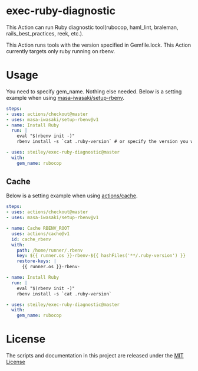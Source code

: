 # exec-ruby-diagnostic

This Action can run Ruby diagnostic tool(rubocop, haml_lint, braleman, rails_best_practices, reek, etc.).

This Action runs tools with the version specified in Gemfile.lock.
This Action currently targets only ruby ​​running on rbenv.
# Usage

You need to specify gem_name. Nothing else needed.
Below is a setting example when using [masa-iwasaki/setup-rbenv](https://github.com/marketplace/actions/setup-rbenv).

```yaml
steps:
- uses: actions/checkout@master
- uses: masa-iwasaki/setup-rbenv@v1
- name: Install Ruby
  run: |
    eval "$(rbenv init -)"
    rbenv install -s `cat .ruby-version` # or specify the version you want

- uses: steiley/exec-ruby-diagnostic@master
  with:
    gem_name: rubocop
```

## Cache

Below is a setting example when using [actions/cache](https://github.com/actions/cache).

```yaml
steps:
- uses: actions/checkout@master
- uses: masa-iwasaki/setup-rbenv@v1

- name: Cache RBENV_ROOT
  uses: actions/cache@v1
  id: cache_rbenv
  with:
    path: /home/runner/.rbenv
    key: ${{ runner.os }}-rbenv-${{ hashFiles('**/.ruby-version') }}
    restore-keys: |
      {{ runner.os }}-rbenv-

- name: Install Ruby
  run: |
    eval "$(rbenv init -)"
    rbenv install -s `cat .ruby-version`

- uses: steiley/exec-ruby-diagnostic@master
  with:
    gem_name: rubocop
```

# License

The scripts and documentation in this project are released under the [MIT License](LICENSE)
